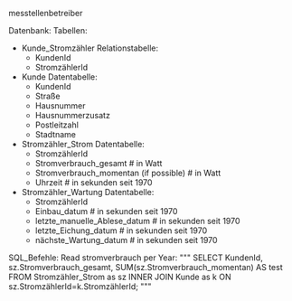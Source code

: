 messtellenbetreiber

Datenbank:
Tabellen:
- Kunde_Stromzähler Relationstabelle:
    - KundenId
    - StromzählerId
- Kunde Datentabelle:
    - KundenId
    - Straße
    - Hausnummer
    - Hausnummerzusatz
    - Postleitzahl
    - Stadtname
- Stromzähler_Strom Datentabelle:
    - StromzählerId
    - Stromverbrauch_gesamt # in Watt
    - Stromverbrauch_momentan (if possible) # in Watt
    - Uhrzeit # in sekunden seit 1970
- Stromzähler_Wartung Datentabelle:
    - StromzählerId
    - Einbau_datum # in sekunden seit 1970
    - letzte_manuelle_Ablese_datum # in sekunden seit 1970
    - letzte_Eichung_datum # in sekunden seit 1970
    - nächste_Wartung_datum # in sekunden seit 1970

SQL_Befehle:
Read stromverbrauch per Year:
"""
SELECT KundenId, sz.Stromverbrauch_gesamt, SUM(sz.Stromverbrauch_momentan) AS test FROM Stromzähler_Strom as sz INNER JOIN Kunde as k ON sz.StromzählerId=k.StromzählerId;
"""